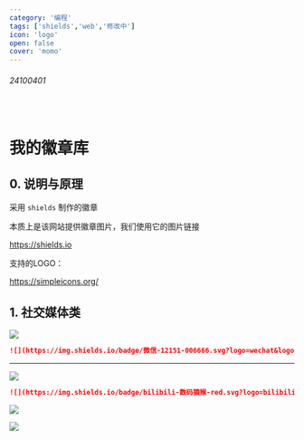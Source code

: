 ```yaml
---
category: '编程'
tags: ['shields','web','修改中']
icon: 'logo'
open: false
cover: 'momo'
---
```

 
###### 24100401
 
<br/>

# 我的徽章库

## 0. 说明与原理

采用 `shields` 制作的徽章  

本质上是该网站提供徽章图片，我们使用它的图片链接  

https://shields.io  

支持的LOGO：  

https://simpleicons.org/


## 1. 社交媒体类


![](https://img.shields.io/badge/微信-12151-006666.svg?logo=wechat&logoColor=white&labelColor=006633)

```md
![](https://img.shields.io/badge/微信-12151-006666.svg?logo=wechat&logoColor=white&labelColor=006633)
```


---

![](https://img.shields.io/badge/bilibili-数码猿猴-red.svg?logo=bilibili&logoColor=white&labelColor=FF6666)

```md
![](https://img.shields.io/badge/bilibili-数码猿猴-red.svg?logo=bilibili&logoColor=white&labelColor=FF6666)

```

![](https://img.shields.io/badge/vitepress-power-red.svg?logo=vitepress&logoColor=white&labelColor=79bfc9)

![](https://img.shields.io/badge/黔ICP备-2023015500号_3-black.svg?logo=codementor&logoColor=white&labelColor=black)

